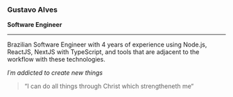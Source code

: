 ### Gustavo Alves
<b>Software Engineer</b>
<hr />

Brazilian Software Engineer with 4 years of experience using Node.js, ReactJS, NextJS with TypeScript, and tools that are adjacent to the workflow with these technologies.
<br />

<i> I´m addicted to create new things</i>

> “I can do all things through Christ which strengtheneth me“
